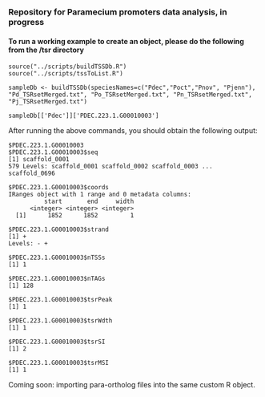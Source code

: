 ### Repository for Paramecium promoters data analysis, in progress

#### To run a working example to create an object, please do the following from the /tsr directory

```
source("../scripts/buildTSSDb.R")
source("../scripts/tssToList.R")

sampleDb <- buildTSSDb(speciesNames=c("Pdec","Poct","Pnov", "Pjenn"), "Pd_TSRsetMerged.txt", "Po_TSRsetMerged.txt", "Pn_TSRsetMerged.txt", "Pj_TSRsetMerged.txt")

sampleDb[['Pdec']]['PDEC.223.1.G00010003']
```

After running the above commands, you should obtain the following output:

```
$PDEC.223.1.G00010003
$PDEC.223.1.G00010003$seq
[1] scaffold_0001
579 Levels: scaffold_0001 scaffold_0002 scaffold_0003 ... scaffold_0696

$PDEC.223.1.G00010003$coords
IRanges object with 1 range and 0 metadata columns:
          start       end     width
      <integer> <integer> <integer>
  [1]      1852      1852         1

$PDEC.223.1.G00010003$strand
[1] +
Levels: - +

$PDEC.223.1.G00010003$nTSSs
[1] 1

$PDEC.223.1.G00010003$nTAGs
[1] 128

$PDEC.223.1.G00010003$tsrPeak
[1] 1

$PDEC.223.1.G00010003$tsrWdth
[1] 1

$PDEC.223.1.G00010003$tsrSI
[1] 2

$PDEC.223.1.G00010003$tsrMSI
[1] 1
```

Coming soon: importing para-ortholog files into the same custom R object.